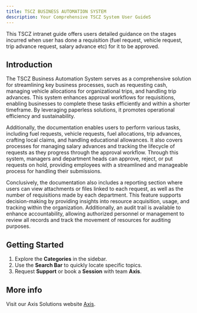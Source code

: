 ```yaml
---
title: TSCZ BUSINESS AUTOMATION SYSTEM
description: Your Comprehensive TSCZ System User GuideS
---
```


This TSCZ intranet guide offers users
detailed guidance on the stages incurred when user has 
done a requisition (fuel request,
vehicle request, trip advance request, salary advance etc) 
for it to be approved.
## Introduction
The TSCZ Business Automation System serves as a comprehensive solution for streamlining key business processes, such as requesting cash, managing vehicle allocations for organizational trips, and handling trip advances. This system enhances approval workflows for requisitions, enabling businesses to complete these tasks efficiently and within a shorter timeframe. By leveraging paperless solutions, it promotes operational efficiency and sustainability.

Additionally, the documentation enables users to perform various tasks, including fuel requests, vehicle requests, fuel allocations, trip advances, crafting local claims, and handling educational allowances. It also covers processes for managing salary advances and tracking the lifecycle of requests as they progress through the approval workflow. Through this system, managers and department heads can approve, reject, or put requests on hold, providing employees with a streamlined and manageable process for handling their submissions.

Conclusively, the documentation also includes a reporting section where users can view attachments or files linked to each request, as well as the number of requisitions made by each department. This feature supports decision-making by providing insights into resource acquisition, usage, and tracking within the organization. Additionally, an audit trail is available to enhance accountability, allowing authorized personnel or management to review all records and track the movement of resources for auditing purposes.


## Getting Started
1. Explore the **Categories** in the sidebar.
2. Use the **Search Bar** to quickly locate specific topics.
3. Request **Support** or book a **Session**  with team **Axis**.

## More info
Visit our Axis Solutions website [Axis](https://www.axissol.com/).

